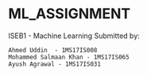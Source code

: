 # ML_ASSIGNMENT
ISEB1 - Machine Learning 
Submitted by:

    Ahmed Uddin  - 1MS17IS008
    Mohammed Salmaan Khan - 1MS17IS065
    Ayush Agrawal - 1MS17IS031

